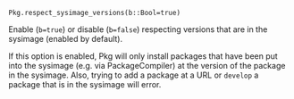```
Pkg.respect_sysimage_versions(b::Bool=true)
```

Enable (`b=true`) or disable (`b=false`) respecting versions that are in the sysimage (enabled by default).

If this option is enabled, Pkg will only install packages that have been put into the sysimage (e.g. via PackageCompiler) at the version of the package in the sysimage. Also, trying to add a package at a URL or `develop` a package that is in the sysimage will error.
